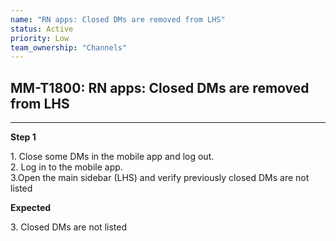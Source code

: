 ```yaml
---
name: "RN apps: Closed DMs are removed from LHS"
status: Active
priority: Low
team_ownership: "Channels"
---
```


## MM-T1800: RN apps: Closed DMs are removed from LHS

---

**Step 1**

1\. Close some DMs in the mobile app and log out.\
2\. Log in to the mobile app.\
3.Open the main sidebar (LHS) and verify previously closed DMs are not listed

**Expected**

3\. Closed DMs are not listed
